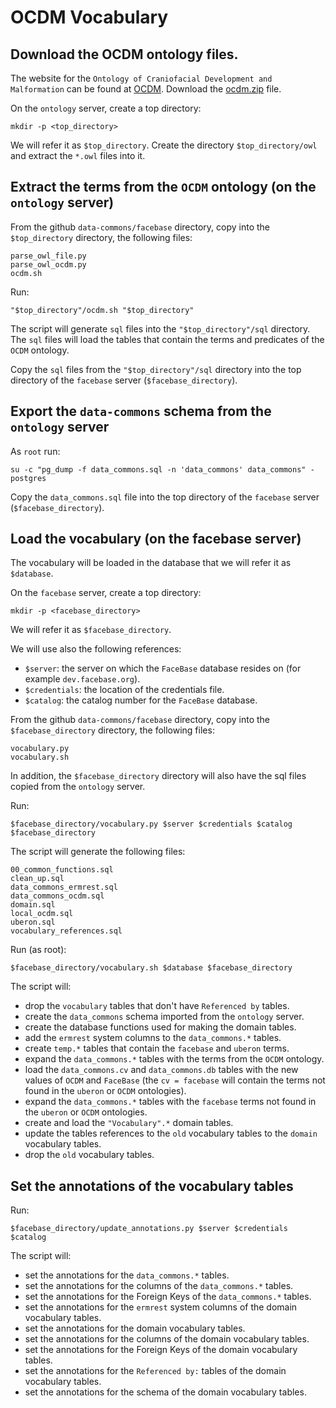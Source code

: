 # OCDM Vocabulary

## Download the OCDM ontology files.

The website for the `Ontology of Craniofacial Development and Malformation` can be found at [OCDM](http://www.si.washington.edu/projects/ocdm).
Download the [ocdm.zip](http://sig.biostr.washington.edu/share/downloads/ocdm/release/latest/ocdm.zip) file.

On the `ontology` server, create a top directory:

```
mkdir -p <top_directory>

```

We will refer it as `$top_directory`. 
Create the directory `$top_directory/owl` and extract the `*.owl` files into it.

## Extract the terms from the `OCDM` ontology (on the `ontology` server)

From the github `data-commons/facebase` directory, copy into the `$top_directory` directory, the following files:

```
parse_owl_file.py
parse_owl_ocdm.py
ocdm.sh

```

Run:

```
"$top_directory"/ocdm.sh "$top_directory"

```

The script will generate `sql` files into the `"$top_directory"/sql` directory.
The `sql` files will load the tables that contain the terms and predicates of the `OCDM` ontology.

Copy the `sql` files from the `"$top_directory"/sql` directory into the top directory of the `facebase` server (`$facebase_directory`).

## Export the `data-commons` schema from the `ontology` server

As `root` run:

```
su -c "pg_dump -f data_commons.sql -n 'data_commons' data_commons" - postgres

```

Copy the `data_commons.sql` file into the top directory of the `facebase` server (`$facebase_directory`).

## Load the vocabulary (on the facebase server)

The vocabulary will be loaded in the database that we will refer it as `$database`.

On the `facebase` server, create a top directory:

```
mkdir -p <facebase_directory>

```

We will refer it as `$facebase_directory`. 

We will use also the following references:

- `$server`: the server on which the `FaceBase` database resides on (for example `dev.facebase.org`). 
- `$credentials`: the location of the credentials file.
- `$catalog`: the catalog number for the `FaceBase` database.

From the github `data-commons/facebase` directory, copy into the `$facebase_directory` directory, the following files:

```
vocabulary.py
vocabulary.sh

```

In addition, the `$facebase_directory` directory will also have the sql files copied from the `ontology` server.


Run:

```
$facebase_directory/vocabulary.py $server $credentials $catalog $facebase_directory
```

The script will generate the following files:

```
00_common_functions.sql
clean_up.sql
data_commons_ermrest.sql
data_commons_ocdm.sql
domain.sql
local_ocdm.sql
uberon.sql
vocabulary_references.sql

```

Run (as root):

```
$facebase_directory/vocabulary.sh $database $facebase_directory
```

The script will:

- drop the `vocabulary` tables that don't have `Referenced by` tables.
- create the `data_commons` schema imported from the `ontology` server.
- create the database functions used for making the domain tables.
- add the `ermrest` system columns to the `data_commons.*` tables.
- create `temp.*` tables that contain the `facebase` and `uberon` terms.
- expand the `data_commons.*` tables with the terms from the `OCDM` ontology.
- load the `data_commons.cv` and `data_commons.db` tables with the new values of `OCDM` and `FaceBase` (the `cv = facebase` will contain the terms not found in the `uberon` or `OCDM` ontologies).
- expand the `data_commons.*` tables with the `facebase` terms not found in the `uberon` or `OCDM` ontologies.
- create and load the `"Vocabulary".*` domain tables.
- update the tables references to the `old` vocabulary tables to the `domain` vocabulary tables.
- drop the `old` vocabulary tables.

## Set the annotations of the vocabulary tables

Run:

```
$facebase_directory/update_annotations.py $server $credentials $catalog
```

The script will:

- set the annotations for the `data_commons.*` tables.
- set the annotations for the columns of the `data_commons.*` tables.
- set the annotations for the Foreign Keys of the `data_commons.*` tables.
- set the annotations for the `ermrest` system columns of the domain vocabulary tables.
- set the annotations for the domain vocabulary tables.
- set the annotations for the columns of the domain vocabulary tables.
- set the annotations for the Foreign Keys of the domain vocabulary tables.
- set the annotations for the `Referenced by:` tables of the domain vocabulary tables.
- set the annotations for the schema of the domain vocabulary tables.




